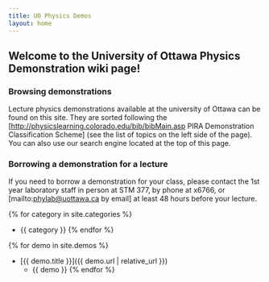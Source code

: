 ```yaml
---
title: UO Physics Demos
layout: home
---
```

## Welcome to the University of Ottawa Physics Demonstration wiki page!

### Browsing demonstrations
Lecture physics demonstrations available at the university of Ottawa can be found on this site.  They are sorted following the [http://physicslearning.colorado.edu/bib/bibMain.asp PIRA Demonstration Classification Scheme] (see the list of topics on the left side of the page).  You can also use our search engine located at the top of this page.

### Borrowing a demonstration for a lecture
If you need to borrow a demonstration for your class, please contact the 1st year laboratory staff in person at STM 377, by phone at x6766, or [mailto:phylab@uottawa.ca by email] at least 48 hours before your lecture.

{% for category in site.categories %}
  - {{ category }}
{% endfor %}

{% for demo in site.demos %}
  - [{{ demo.title }}]({{ demo.url | relative_url }})
    - {{ demo }}
{% endfor %}
